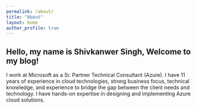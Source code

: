 ```yaml
---
permalink: /about/
title: "About"
layout: home
author_profile: true
---
```


## Hello, my name is Shivkanwer Singh, Welcome to my blog!

I work at Microsoft as a Sr. Partner Technical Consultant (Azure). I have 11 years of experience in cloud technologies, strong business focus, technical knowledge, and experience to bridge the gap between the client needs and technology.
I have hands-on expertise in designing and implementing Azure cloud solutions.
